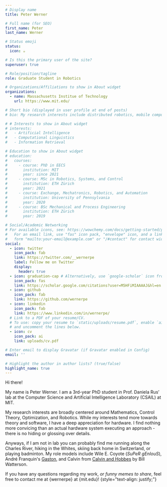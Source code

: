 ```yaml
---
# Display name
title: Peter Werner

# Full name (for SEO)
first_name: Peter
last_name: Werner

# Status emoji
status:
  icon: ☕️

# Is this the primary user of the site?
superuser: true

# Role/position/tagline
role: Graduate Student in Robotics

# Organizations/Affiliations to show in About widget
organizations:
  - name: Massachusetts Institue of Technology
    url: https://www.mit.edu/

# Short bio (displayed in user profile at end of posts)
# bio: My research interests include distributed robotics, mobile computing and programmable matter.

# # Interests to show in About widget
# interests:
#   - Artificial Intelligence
#   - Computational Linguistics
#   - Information Retrieval

# Education to show in About widget
# education:
#   courses:
#     - course: PhD in EECS
#       institution: MIT
#       year: since 2021
#     - course: MSc in Robotics, Systems, and Control
#       institution: ETH Zürich
#       year: 2021
#     - course: Exchange, Mechatronics, Robotics, and Automation
#       institution: University of Pennsylvania
#       year: 2020
#     - course: BSc Mechanical and Process Engineering
#       institution: ETH Zürich
#       year: 2019

# Social/Academic Networking
# For available icons, see: https://wowchemy.com/docs/getting-started/page-builder/#icons
#   For an email link, use "fas" icon pack, "envelope" icon, and a link in the
#   form "mailto:your-email@example.com" or "/#contact" for contact widget.
social:
  - icon: twitter
    icon_pack: fab
    link: https://twitter.com/__wernerpe
    label: Follow me on Twitter
    display:
      header: true
  - icon: graduation-cap # Alternatively, use `google-scholar` icon from `ai` icon pack
    icon_pack: fas
    link: https://scholar.google.com/citations?user=M5HFiMIAAAAJ&hl=en
  - icon: github
    icon_pack: fab
    link: https://github.com/wernerpe
  - icon: linkedin
    icon_pack: fab
    link: https://www.linkedin.com/in/wernerpe/
  # Link to a PDF of your resume/CV.
  # To use: copy your resume to `static/uploads/resume.pdf`, enable `ai` icons in `params.yaml`,
  # and uncomment the lines below.
  - icon: cv
    icon_pack: ai
    link: uploads/cv.pdf

# Enter email to display Gravatar (if Gravatar enabled in Config)
email: ''

# Highlight the author in author lists? (true/false)
highlight_name: true
---
```


Hi there!

My name is Peter Werner. I am a 3rd-year PhD student in Prof. Daniela Rus’ lab at the Computer Science and Artificial Intelligence Laboratory (CSAIL) at MIT.

My research interests are broadly centered around Mathematics, Control Theory, Optimization, and Robotics. While my interests tend more towards theory and software, I have a deep appreciation for hardware. I find nothing more convicing than an actual hardware system executing an approach - there is no hiding or glossing over details.

Anyways, if I am not in lab you can probably find me running along the Charles River, hiking in the Whites, skiing back home in Switzerland, or playing badminton. My role models include Wile E. Coyote (*SuPeR gEnIouS*), André Franquin's [Gaston](https://www.pipelinecomics.com/gomer-the-goof-v1-mind-the-goof/), and Calvin from [Calvin and Hobbes](https://en.wikipedia.org/wiki/Calvin_and_Hobbes) by Bill Watterson.

If you have any questions regarding my work, *or funny memes to share*, feel free to contact me at {wernerpe} at {mit.edu}!
{style="text-align: justify;"}
